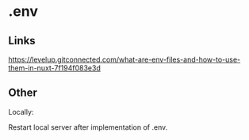 # .env
## Links
https://levelup.gitconnected.com/what-are-env-files-and-how-to-use-them-in-nuxt-7f194f083e3d

## Other
Locally:

Restart local server after implementation of .env.
